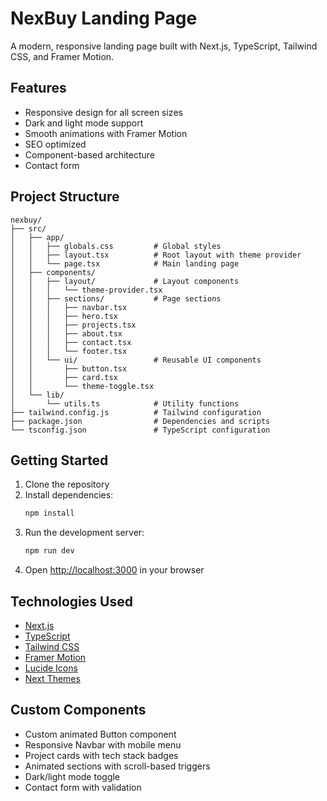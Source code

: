 # NexBuy Landing Page

A modern, responsive landing page built with Next.js, TypeScript, Tailwind CSS, and Framer Motion.

## Features

- Responsive design for all screen sizes
- Dark and light mode support
- Smooth animations with Framer Motion
- SEO optimized
- Component-based architecture
- Contact form

## Project Structure

```
nexbuy/
├── src/
│   ├── app/
│   │   ├── globals.css         # Global styles
│   │   ├── layout.tsx          # Root layout with theme provider
│   │   └── page.tsx            # Main landing page
│   ├── components/
│   │   ├── layout/             # Layout components
│   │   │   └── theme-provider.tsx
│   │   ├── sections/           # Page sections
│   │   │   ├── navbar.tsx
│   │   │   ├── hero.tsx
│   │   │   ├── projects.tsx
│   │   │   ├── about.tsx
│   │   │   ├── contact.tsx
│   │   │   └── footer.tsx
│   │   └── ui/                 # Reusable UI components
│   │       ├── button.tsx
│   │       ├── card.tsx
│   │       └── theme-toggle.tsx
│   └── lib/
│       └── utils.ts            # Utility functions
├── tailwind.config.js          # Tailwind configuration
├── package.json                # Dependencies and scripts
└── tsconfig.json               # TypeScript configuration
```

## Getting Started

1. Clone the repository
2. Install dependencies:
   ```bash
   npm install
   ```
3. Run the development server:
   ```bash
   npm run dev
   ```
4. Open [http://localhost:3000](http://localhost:3000) in your browser

## Technologies Used

- [Next.js](https://nextjs.org/)
- [TypeScript](https://www.typescriptlang.org/)
- [Tailwind CSS](https://tailwindcss.com/)
- [Framer Motion](https://www.framer.com/motion/)
- [Lucide Icons](https://lucide.dev/)
- [Next Themes](https://github.com/pacocoursey/next-themes)

## Custom Components

- Custom animated Button component
- Responsive Navbar with mobile menu
- Project cards with tech stack badges
- Animated sections with scroll-based triggers
- Dark/light mode toggle
- Contact form with validation
